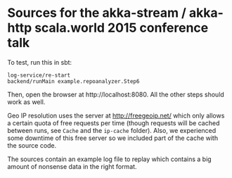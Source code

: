 # Sources for the akka-stream / akka-http scala.world 2015 conference talk

To test, run this in sbt:

```
log-service/re-start
backend/runMain example.repoanalyzer.Step6
```

Then, open the browser at http://localhost:8080. All the other steps should work as well.

Geo IP resolution uses the server at http://freegeoip.net/ which only allows a certain quota of free requests per time
(though requests will be cached between runs, see `Cache` and the `ip-cache` folder). Also, we experienced some downtime
of this free server so we included part of the cache with the source code.

The sources contain an example log file to replay which contains a big amount of nonsense data in the right format.